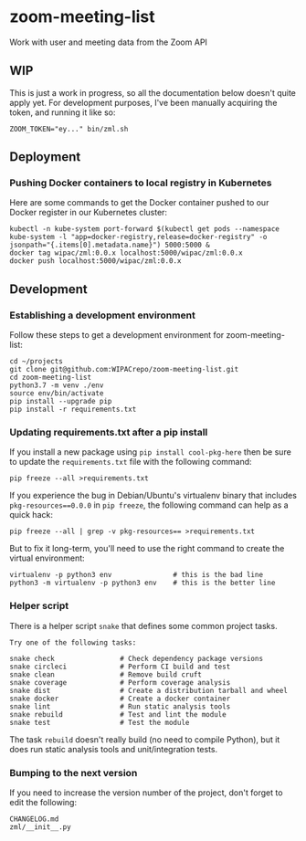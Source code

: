 # zoom-meeting-list
Work with user and meeting data from the Zoom API

## WIP
This is just a work in progress, so all the documentation below doesn't
quite apply yet. For development purposes, I've been manually acquiring the
token, and running it like so:

    ZOOM_TOKEN="ey..." bin/zml.sh

## Deployment

### Pushing Docker containers to local registry in Kubernetes
Here are some commands to get the Docker container pushed to our Docker
register in our Kubernetes cluster:

    kubectl -n kube-system port-forward $(kubectl get pods --namespace kube-system -l "app=docker-registry,release=docker-registry" -o jsonpath="{.items[0].metadata.name}") 5000:5000 &
    docker tag wipac/zml:0.0.x localhost:5000/wipac/zml:0.0.x
    docker push localhost:5000/wipac/zml:0.0.x

## Development

### Establishing a development environment
Follow these steps to get a development environment for zoom-meeting-list:

    cd ~/projects
    git clone git@github.com:WIPACrepo/zoom-meeting-list.git
    cd zoom-meeting-list
    python3.7 -m venv ./env
    source env/bin/activate
    pip install --upgrade pip
    pip install -r requirements.txt

### Updating requirements.txt after a pip install
If you install a new package using `pip install cool-pkg-here` then
be sure to update the `requirements.txt` file with the following
command:

    pip freeze --all >requirements.txt

If you experience the bug in Debian/Ubuntu's virtualenv binary that includes
`pkg-resources==0.0.0` in `pip freeze`, the following command can help as
a quick hack:

    pip freeze --all | grep -v pkg-resources== >requirements.txt

But to fix it long-term, you'll need to use the right command to create the
virtual environment:

    virtualenv -p python3 env               # this is the bad line
    python3 -m virtualenv -p python3 env    # this is the better line

### Helper script
There is a helper script `snake` that defines some common project
tasks.

    Try one of the following tasks:

    snake check                # Check dependency package versions
    snake circleci             # Perform CI build and test
    snake clean                # Remove build cruft
    snake coverage             # Perform coverage analysis
    snake dist                 # Create a distribution tarball and wheel
    snake docker               # Create a docker container
    snake lint                 # Run static analysis tools
    snake rebuild              # Test and lint the module
    snake test                 # Test the module

The task `rebuild` doesn't really build (no need to compile Python),
but it does run static analysis tools and unit/integration tests.

### Bumping to the next version
If you need to increase the version number of the project, don't
forget to edit the following:

    CHANGELOG.md
    zml/__init__.py
